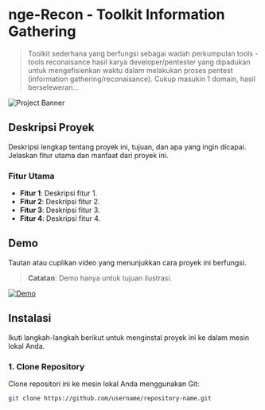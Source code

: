 # **nge-Recon - Toolkit Information Gathering**
> Toolkit sederhana yang berfungsi sebagai wadah perkumpulan tools - tools reconaisance hasil karya developer/pentester yang dipadukan untuk mengefisienkan waktu dalam melakukan proses pentest (information gathering/reconaisance). Cukup masukin 1 domain, hasil berseleweran...

![Project Banner](https://i.ibb.co.com/pLJf2BK/ngerecon1.jpg)

## **Deskripsi Proyek**
Deskripsi lengkap tentang proyek ini, tujuan, dan apa yang ingin dicapai. Jelaskan fitur utama dan manfaat dari proyek ini.

### **Fitur Utama**
- **Fitur 1**: Deskripsi fitur 1.
- **Fitur 2**: Deskripsi fitur 2.
- **Fitur 3**: Deskripsi fitur 3.
- **Fitur 4**: Deskripsi fitur 4.

## **Demo**
Tautan atau cuplikan video yang menunjukkan cara proyek ini berfungsi.

> **Catatan**: Demo hanya untuk tujuan ilustrasi.

[![Demo](https://img.youtube.com/vi/VIDEO_ID/maxresdefault.jpg)](https://www.youtube.com/watch?v=VIDEO_ID)

## **Instalasi**

Ikuti langkah-langkah berikut untuk menginstal proyek ini ke dalam mesin lokal Anda.

### 1. **Clone Repository**
Clone repositori ini ke mesin lokal Anda menggunakan Git:
```bash
git clone https://github.com/username/repository-name.git
